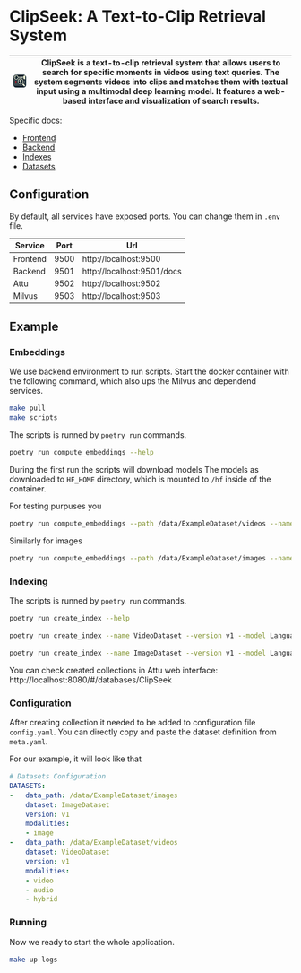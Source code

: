 # ClipSeek: A Text-to-Clip Retrieval System

| ![ClipSeek](frontend/static/favicon.png)  | ClipSeek is a text-to-clip retrieval system that allows users to search for specific moments in videos using text queries. The system segments videos into clips and matches them with textual input using a multimodal deep learning model. It features a web-based interface and visualization of search results. |
|----------|------|

Specific docs:
- [Frontend](frontend/README.md)
- [Backend](backend/README.md)
- [Indexes](indexes/INDEXES.md)
- [Datasets](data/DATASETS.md)

## Configuration

By default, all services have exposed ports. You can change them in `.env` file. 

| Service  | Port | Url                        |
|----------|------|----------------------------|
| Frontend | 9500 | http://localhost:9500      |
| Backend  | 9501 | http://localhost:9501/docs |
| Attu     | 9502 | http://localhost:9502      |
| Milvus   | 9503 | http://localhost:9503      |

## Example

### Embeddings
We use backend environment to run scripts. Start the docker container with the following command, which also ups the Milvus and dependend services.
```bash
make pull
make scripts
```

The scripts is runned by `poetry run` commands.

```bash
poetry run compute_embeddings --help
```

During the first run the scripts will download models
The models as downloaded to `HF_HOME` directory, which is mounted to `/hf` inside of the container.

For testing purpuses you 
```bash
poetry run compute_embeddings --path /data/ExampleDataset/videos --name VideoDataset --version v1 --mode video+audio --model LanguageBind
```
Similarly for images
```bash
poetry run compute_embeddings --path /data/ExampleDataset/images --name ImageDataset --version v1 --mode image --model LanguageBind
```

### Indexing

The scripts is runned by `poetry run` commands.

```bash
poetry run create_index --help
```

```bash
poetry run create_index --name VideoDataset --version v1 --model LanguageBind
```

```bash
poetry run create_index --name ImageDataset --version v1 --model LanguageBind
```

You can check created collections in Attu web interface: http://localhost:8080/#/databases/ClipSeek

### Configuration

After creating collection it needed to be added to configuration file `config.yaml`. You can directly copy and paste the dataset definition from `meta.yaml`.

For our example, it will look like that
```yaml
# Datasets Configuration
DATASETS:
-   data_path: /data/ExampleDataset/images
    dataset: ImageDataset
    version: v1
    modalities:
    - image
-   data_path: /data/ExampleDataset/videos
    dataset: VideoDataset
    version: v1
    modalities:
    - video
    - audio
    - hybrid
```

### Running
Now we ready to start the whole application.

```bash
make up logs
```
